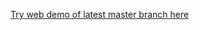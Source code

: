 [Try web demo of latest master branch here](https://benmclean.github.io/libgdx-dos-skin/html/build/dist/)
